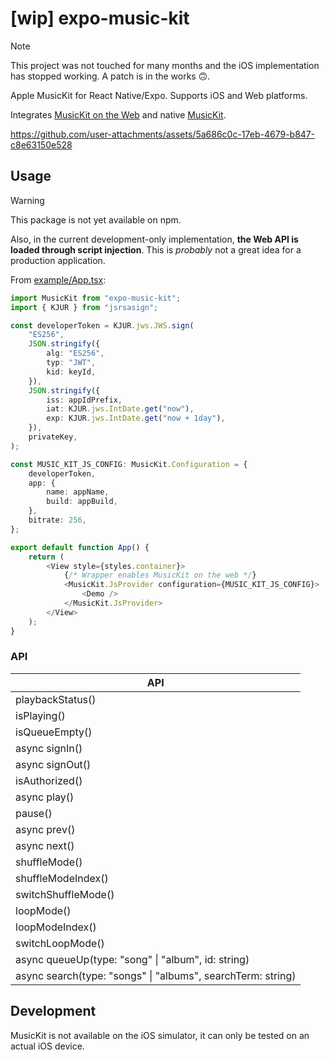 # [wip] expo-music-kit

> [!NOTE]
> This project was not touched for many months and the iOS implementation has stopped working. A patch is in the works 🙃.

Apple MusicKit for React Native/Expo. Supports iOS and Web platforms.

Integrates [MusicKit on the Web](https://js-cdn.music.apple.com/musickit/v3/docs) and native [MusicKit](https://developer.apple.com/documentation/musickit).

https://github.com/user-attachments/assets/5a686c0c-17eb-4679-b847-c8e63150e528

## Usage

> [!WARNING]
> This package is not yet available on npm.
> 
> Also, in the current development-only implementation, **the Web API is loaded through script injection**. This is _probably_ not a great idea for a production application.

From [example/App.tsx](example/App.tsx):

```ts
import MusicKit from "expo-music-kit";
import { KJUR } from "jsrsasign";

const developerToken = KJUR.jws.JWS.sign(
	"ES256",
	JSON.stringify({
		alg: "ES256",
		typ: "JWT",
		kid: keyId,
	}),
	JSON.stringify({
		iss: appIdPrefix,
		iat: KJUR.jws.IntDate.get("now"),
		exp: KJUR.jws.IntDate.get("now + 1day"),
	}),
	privateKey,
);

const MUSIC_KIT_JS_CONFIG: MusicKit.Configuration = {
	developerToken,
	app: {
		name: appName,
		build: appBuild,
	},
	bitrate: 256,
};

export default function App() {
	return (
		<View style={styles.container}>
			{/* Wrapper enables MusicKit on the web */}
			<MusicKit.JsProvider configuration={MUSIC_KIT_JS_CONFIG}>
				<Demo />
			</MusicKit.JsProvider>
		</View>
	);
}
```

### API

| API |
| --- |
| playbackStatus() |
| isPlaying() |
| isQueueEmpty() |
| async signIn() |
| async signOut() |
| isAuthorized() |
| async play() |
| pause() |
| async prev() |
| async next() |
| shuffleMode() |
| shuffleModeIndex() |
| switchShuffleMode() |
| loopMode() |
| loopModeIndex() |
| switchLoopMode() |
| async queueUp(type: "song" \| "album", id: string) |
| async search(type: "songs" \| "albums", searchTerm: string) |


## Development 

MusicKit is not available on the iOS simulator, it can only be tested on an actual iOS device.
